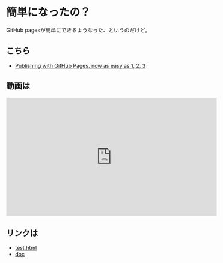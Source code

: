 <link href="style.css" rel="stylesheet"></link>

簡単になったの？
==========

GitHub pagesが簡単にできるようなった、というのだけど。

こちら
-------

- [Publishing with GitHub Pages, now as easy as 1, 2, 3](https://github.com/blog/2289-publishing-with-github-pages-now-as-easy-as-1-2-3)

動画は
------

<iframe width="560" height="315" src="https://www.youtube.com/embed/u9s_W8lCrDU" frameborder="0" allowfullscreen></iframe>

リンクは
---------

- [test.html](https://ged1959.github.io/newSite/test.html)
- [doc](https://ged1959.github.io/newSite/doc.md)